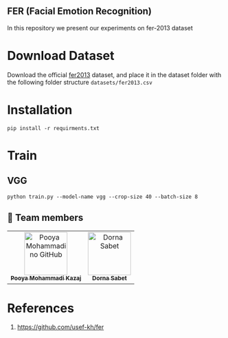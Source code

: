 ## FER (Facial Emotion Recognition)

In this repository we present our experiments on fer-2013 dataset


# Download Dataset
Download the official [fer2013](https://www.kaggle.com/c/challenges-in-representation-learning-facial-expression-recognition-challenge/data) dataset, and place it in the dataset folder with the following folder structure `datasets/fer2013.csv`

# Installation
`pip install -r requirments.txt`

# Train
## VGG
`python train.py --model-name vgg --crop-size 40 --batch-size 8`

## 🤝 Team members

<table>
  <tr>
    <td align="center">
      <a href="#">
        <img src="https://avatars.githubusercontent.com/u/55460936?v=4" width="100px;" alt="Pooya Mohammadi no GitHub"/><br>
        <sub>
          <b>Pooya Mohammadi Kazaj</b>
        </sub>
      </a>
    </td>
    <td align="center">
      <a href="https://github.com/dornasabet">
        <img src="https://avatars.githubusercontent.com/u/74057278?v=4" width="100px;" alt="Dorna Sabet"/><br>
        <sub>
          <b>Dorna Sabet</b>
        </sub>
      </a>
    </td>

</table>


# References
1. https://github.com/usef-kh/fer